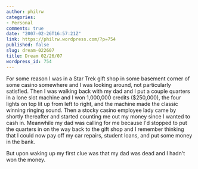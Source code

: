 ```yaml
---
author: philrw
categories:
- Personal
comments: true
date: "2007-02-26T16:57:21Z"
link: https://philrw.wordpress.com/?p=754
published: false
slug: dream-022607
title: Dream 02/26/07
wordpress_id: 754
---
```


For some reason I was in a Star Trek gift shop in some basement corner of some casino somewhere and I was looking around, not particularly satisfied. Then I was walking back with my dad and I put a couple quarters in a lone slot machine and I won 1,000,000 credits ($250,000), the four lights on top lit up from left to right, and the machine made the classic winning ringing sound. Then a stocky casino employee lady came by shortly thereafter and started counting me out my money since I wanted to cash in. Meanwhile my dad was calling for me because I'd stopped to put the quarters in on the way back to the gift shop and I remember thinking that I could now pay off my car repairs, student loans, and put some money in the bank.

But upon waking up my first clue was that my dad was dead and I hadn't won the money.

